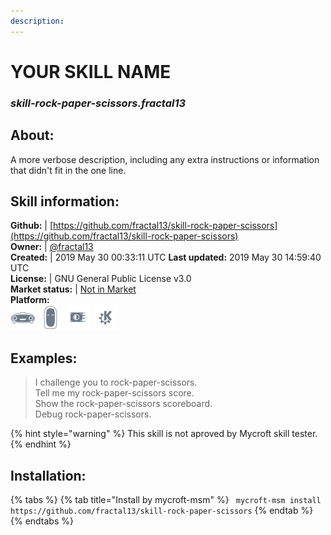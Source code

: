 ```yaml
---    
description:   
---    
```

# YOUR SKILL NAME  
### _skill-rock-paper-scissors.fractal13_  
## About:  
A more verbose description, including any extra instructions or
information that didn't fit in the one line.

## Skill information:  
**Github:** | [https://github.com/fractal13/skill-rock-paper-scissors](https://github.com/fractal13/skill-rock-paper-scissors)  
**Owner:** | [@fractal13](https://github.com/fractal13)  
**Created:** | 2019 May 30 00:33:11 UTC  **Last updated:** 2019 May 30 14:59:40 UTC  
**License:** | GNU General Public License v3.0  
**Market status:** | [Not in Market](https://market.mycroft.ai/skill/)  
**Platform:**  
 ![](../.gitbook/assets/mark-1-icon.png)  ![](../.gitbook/assets/mark-2-icon.png)  ![](../.gitbook/assets/picroft-icon.png)  ![](../.gitbook/assets/kde.png)   
## Examples:  
> I challenge you to rock-paper-scissors.  
> Tell me my rock-paper-scissors score.  
> Show the rock-paper-scissors scoreboard.  
> Debug rock-paper-scissors.  
  
{% hint style="warning" %}
This skill is not aproved by Mycroft skill tester.
{% endhint %}
    
## Installation:  
{% tabs %}
{% tab title="Install by mycroft-msm" %}
``` mycroft-msm install https://github.com/fractal13/skill-rock-paper-scissors```
{% endtab %}
  {% endtabs %}
  